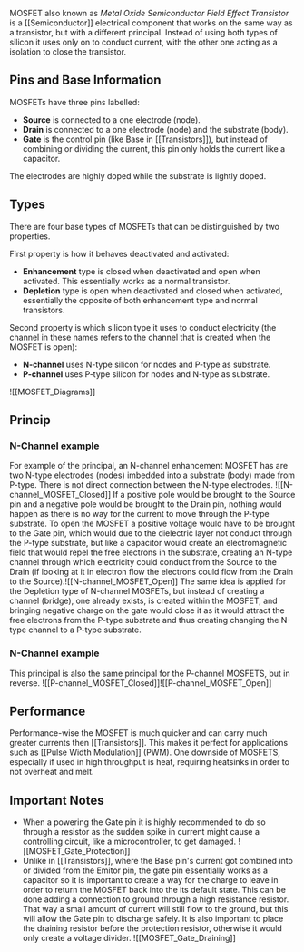 MOSFET also known as *Metal Oxide Semiconductor Field Effect Transistor* is a [[Semiconductor]] electrical component that works on the same way as a transistor, but with a different principal. Instead of using both types of silicon it uses only on to conduct current, with the other one acting as a isolation to close the transistor.

## Pins and Base Information
MOSFETs have three pins labelled:
- **Source** is connected to a one electrode (node).
- **Drain** is connected to a one electrode (node) and the substrate (body).
- **Gate** is the control pin (like Base in [[Transistors]]), but instead of combining or dividing the current, this pin only holds the current like a capacitor.

The electrodes are highly doped while the substrate is lightly doped.
## Types
There are four base types of MOSFETs that can be distinguished by two properties.

First property is how it behaves deactivated and activated:
- **Enhancement** type is closed when deactivated and open when activated. This essentially works as a normal transistor.
- **Depletion** type is open when deactivated and closed when activated, essentially the opposite of both enhancement type and normal transistors.

Second property is which silicon type it uses to conduct electricity (the channel in these names refers to the channel that is created when the MOSFET is open):
- **N-channel** uses N-type silicon for nodes and P-type as substrate.
- **P-channel** uses P-type silicon for nodes and N-type as substrate. 

![[MOSFET_Diagrams]]

## Princip
### N-Channel example
For example of the principal, an N-channel enhancement MOSFET has are two N-type electrodes (nodes) imbedded into a substrate (body) made from P-type. There is not direct connection between the N-type electrodes. ![[N-channel_MOSFET_Closed]]
If a positive pole would be brought to the Source pin and a negative pole would be brought to the Drain pin, nothing would happen as there is no way for the current to move through the P-type substrate.
To open the MOSFET a positive voltage would have to be brought to the Gate pin, which would due to the dielectric layer not conduct through the P-type substrate, but like a capacitor would create an electromagnetic field that would repel the free electrons in the substrate, creating an N-type channel through which electricity could conduct from the Source to the Drain (if looking at it in electron flow the electrons could flow from the Drain to the Source).![[N-channel_MOSFET_Open]]
The same idea is applied for the Depletion type of N-channel MOSFETs, but instead of creating a channel (bridge), one already exists, is created within the MOSFET, and bringing negative charge on the gate would close it as it would attract the free electrons from the P-type substrate and thus creating changing the N-type channel to a P-type substrate.
### N-Channel example
This principal is also the same principal for the P-channel MOSFETS, but in reverse. ![[P-channel_MOSFET_Closed]]![[P-channel_MOSFET_Open]]
## Performance
Performance-wise the MOSFET is much quicker and can carry much greater currents then [[Transistors]]. This makes it perfect for applications such as [[Pulse Width Modulation]] (PWM). One downside of MOSFETS, especially if used in high throughput is heat, requiring heatsinks in order to not overheat and melt.
## Important Notes
- When a powering the Gate pin it is highly recommended to do so through a resistor as the sudden spike in current might cause a controlling circuit, like a microcontroller, to get damaged. ![[MOSFET_Gate_Protection]]
- Unlike in [[Transistors]], where the Base pin's current got combined into or divided from the Emitor pin, the gate pin essentially works as a capacitor so it is important to create a way for the charge to leave in order to return the MOSFET back into the its default state. This can be done adding a connection to ground through a high resistance resistor. That way a small amount of current will still flow to the ground, but this will allow the Gate pin to discharge  safely. It is also important to place the draining resistor before the protection resistor, otherwise it would only create a voltage divider. ![[MOSFET_Gate_Draining]]
